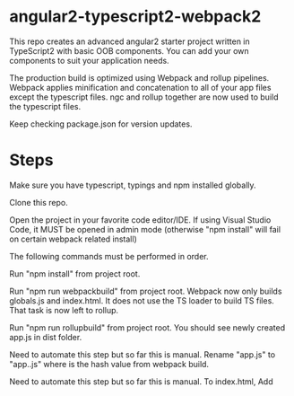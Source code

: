 # angular2-typescript2-webpack2

This repo creates an advanced angular2 starter project written in TypeScript2 with basic OOB components. You can add your own components to suit your application needs. 

The production build is optimized using Webpack and rollup pipelines. Webpack applies minification and concatenation to all of your app files except the typescript files. ngc and rollup together are now used to build the typescript files.

Keep checking package.json for version updates.


# Steps

Make sure you have typescript, typings and npm installed globally.

Clone this repo.

Open the project in your favorite code editor/IDE. If using Visual Studio Code, it MUST be opened in admin mode (otherwise "npm install" will fail on certain webpack related install)

The following commands must be performed in order.

Run "npm install" from project root.

Run "npm run webpackbuild" from project root. Webpack now only builds globals.js and index.html. It does not use the TS loader to build TS files. That task is now left to rollup.

Run "npm run rollupbuild" from project root. You should see newly created app.js in dist folder.

Need to automate this step but so far this is manual. Rename "app.js" to "app.<hash>.js" where <hash> is the hash value from webpack build.

Need to automate this step but so far this is manual. To index.html, Add <script> tag with source pointing to hashed app.js from previous step. 

Run "npm run serve" from project root to serve production application from dist folder using lite-server locally.

